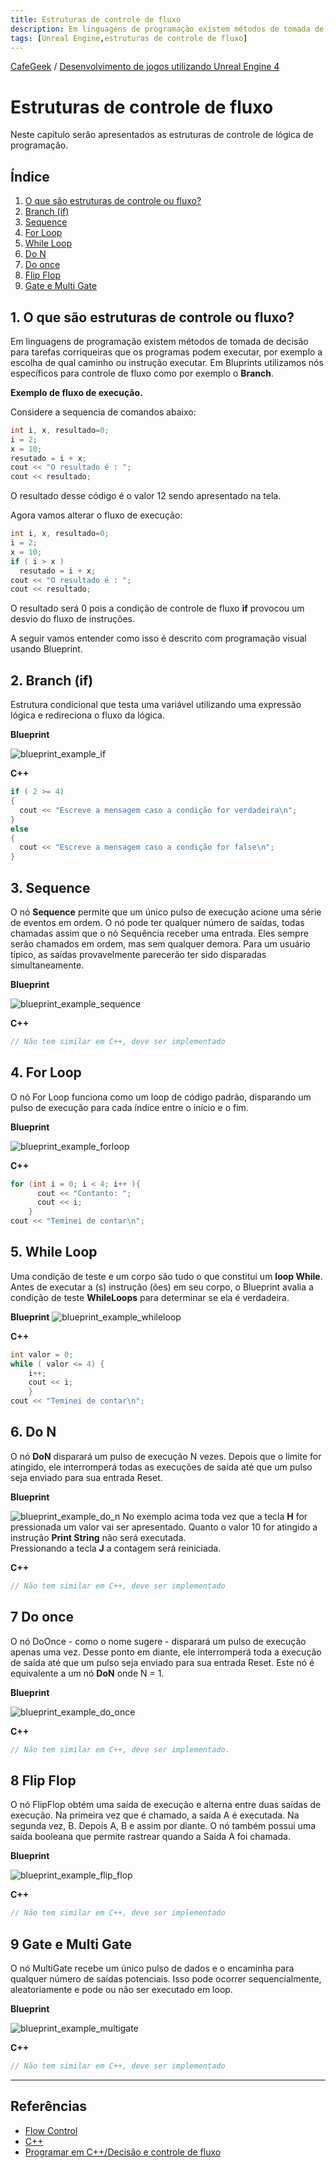 ```yaml
---
title: Estruturas de controle de fluxo
description: Em linguagens de programação existem métodos de tomada de decisão para tarefas corriqueiras que os programas podem executar, por exemplo a escolha de qual caminho ou instrução executar. Com Bluprint utilizamos nós específicos para controle de fluxo como por exemplo o Branch (if).
tags: [Unreal Engine,estruturas de controle de fluxo]
---
```


[CafeGeek](http://CafeGeek.eti.br)  / [Desenvolvimento de jogos utilizando Unreal Engine 4](http://cafeGeek.eti.br/ue4_blueprint/index.html)

# Estruturas de controle de fluxo
Neste capitulo serão apresentados as estruturas de controle de lógica de programação.

## Índice
1. [O que são estruturas de controle ou fluxo?](#1)
1. [Branch (if)](#1)
1. [Sequence](#2)
1. [For Loop](#3)
1. [While Loop](#4)
1. [Do N](#5)
1. [Do once](#6)
1. [Flip Flop](#7)
1. [Gate e Multi Gate](#8)

<a name="1"></a>
## 1. O que são estruturas de controle ou fluxo?
Em linguagens de programação existem métodos de tomada de decisão para tarefas corriqueiras que os programas podem executar, por exemplo a escolha de qual caminho ou instrução executar. Em Bluprints utilizamos nós específicos para controle de fluxo como por exemplo o **Branch**.

**Exemplo de fluxo de execução.**

Considere a sequencia de comandos abaixo:
```cpp
int i, x, resultado=0;
i = 2;
x = 10;
resutado = i + x;
cout << "O resultado é : ";
cout << resultado;
```
O resultado desse código é o valor 12 sendo apresentado na tela.

Agora vamos alterar o fluxo de execução:
```cpp
int i, x, resultado=0;
i = 2;
x = 10;
if ( i > x )
  resutado = i + x;
cout << "O resultado é : ";
cout << resultado;
```
O resultado será 0 pois a condição de controle de fluxo **if** provocou um desvio do fluxo de instruções.

A seguir vamos entender como isso é descrito com programação visual usando Blueprint.

<a name="2"></a>
## 2. Branch (if)
Estrutura condicional que testa uma variável utilizando uma expressão lógica e redireciona o fluxo da lógica.

**Blueprint**

![blueprint_example_if](imagens/estruturascontrole/blueprint_example_if.jpg)

**C++**
```cpp
if ( 2 >= 4)
{
  cout << "Escreve a mensagem caso a condição for verdadeira\n";
}
else
{
  cout << "Escreve a mensagem caso a condição for false\n";
}
```
<a name="3"></a>
## 3. Sequence
O nó **Sequence** permite que um único pulso de execução acione uma série de eventos em ordem. O nó pode ter qualquer número de saídas, todas chamadas assim que o nó Sequência receber uma entrada. Eles sempre serão chamados em ordem, mas sem qualquer demora. Para um usuário típico, as saídas provavelmente parecerão ter sido disparadas simultaneamente.

**Blueprint**

![blueprint_example_sequence](imagens/estruturascontrole/blueprint_example_sequence.jpg)

**C++**
```cpp
// Não tem similar em C++, deve ser implementado
```

<a name="4"></a>
## 4. For Loop
O nó For Loop funciona como um loop de código padrão, disparando um pulso de execução para cada índice entre o início e o fim.

**Blueprint**

![blueprint_example_forloop](imagens/estruturascontrole/blueprint_example_forloop.jpg)

**C++**
```cpp
for (int i = 0; i < 4; i++ ){
      cout << "Contanto: ";
      cout << i;
    }
cout << "Teminei de contar\n";    
```

<a name="5"></a>
## 5. While Loop
Uma condição de teste e um corpo são tudo o que constitui um **loop While**. Antes de executar a (s) instrução (ões) em seu corpo, o Blueprint avalia a condição de teste **WhileLoops** para determinar se ela é verdadeira.

**Blueprint**
![blueprint_example_whileloop](imagens/estruturascontrole/blueprint_example_whileloop.jpg)

**C++**
```cpp
int valor = 0;
while ( valor <= 4) {
    i++;
    cout << i;
    }
cout << "Teminei de contar\n";    
```

<a name="6"></a>
## 6. Do N
O nó **DoN** disparará um pulso de execução N vezes. Depois que o limite for atingido, ele interromperá todas as execuções de saída até que um pulso seja enviado para sua entrada Reset.

**Blueprint**

![blueprint_example_do_n](imagens/estruturascontrole/blueprint_example_do_n.jpg)
No exemplo acima toda vez que a tecla **H** for pressionada um valor vai ser apresentado. Quanto o valor 10 for atingido a instrução **Print String** não será executada.  
Pressionando a tecla **J** a contagem será reiniciada.

**C++**
```cpp
// Não tem similar em C++, deve ser implementado
```

<a name="7"></a>
## 7 Do once
O nó DoOnce - como o nome sugere - disparará um pulso de execução apenas uma vez. Desse ponto em diante, ele interromperá toda a execução de saída até que um pulso seja enviado para sua entrada Reset. Este nó é equivalente a um nó **DoN** onde N = 1.

**Blueprint**

![blueprint_example_do_once](imagens/estruturascontrole/blueprint_example_do_once.jpg)

**C++**
```cpp
// Não tem similar em C++, deve ser implementado.
```

<a name="8"></a>
## 8 Flip Flop
O nó FlipFlop obtém uma saída de execução e alterna entre duas saídas de execução. Na primeira vez que é chamado, a saída A é executada. Na segunda vez, B. Depois A, B e assim por diante. O nó também possui uma saída booleana que permite rastrear quando a Saída A foi chamada.

**Blueprint**

![blueprint_example_flip_flop](imagens/estruturascontrole/blueprint_example_flip_flop.jpg)

**C++**
```cpp
// Não tem similar em C++, deve ser implementado
```

<a name="9"></a>
## 9 Gate e Multi Gate
O nó MultiGate recebe um único pulso de dados e o encaminha para qualquer número de saídas potenciais. Isso pode ocorrer sequencialmente, aleatoriamente e pode ou não ser executado em loop.

**Blueprint**

![blueprint_example_multigate](imagens/estruturascontrole/blueprint_example_multigate.jpg)

**C++**
```cpp
// Não tem similar em C++, deve ser implementado
```
***
## Referências
- [Flow Control](https://docs.unrealengine.com/en-US/ProgrammingAndScripting/Blueprints/UserGuide/FlowControl/index.html)
- [C++](https://docs.microsoft.com/pt-br/cpp/cpp/if-else-statement-cpp?view=msvc-160)
- [Programar em C++/Decisão e controle de fluxo](https://pt.wikibooks.org/wiki/Programar_em_C%2B%2B/Decis%C3%A3o_e_controle_de_fluxo)

